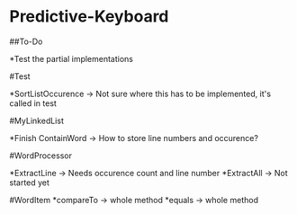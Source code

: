 # Predictive-Keyboard

##To-Do

*Test the partial implementations

#Test

*SortListOccurence -> Not sure where this has to be implemented, it's called in test

#MyLinkedList

*Finish ContainWord -> How to store line numbers and occurence?

#WordProcessor

*ExtractLine -> Needs occurence count and line number
*ExtractAll -> Not started yet

#WordItem
*compareTo -> whole method
*equals -> whole method
